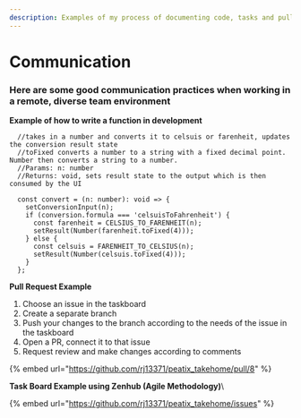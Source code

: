 ```yaml
---
description: Examples of my process of documenting code, tasks and pull requests
---
```


# Communication

### Here are some good communication practices when working in a remote, diverse team environment

**Example of how to write a function in development**

```
  //takes in a number and converts it to celsuis or farenheit, updates the conversion result state
  //toFixed converts a number to a string with a fixed decimal point. Number then converts a string to a number.
  //Params: n: number
  //Returns: void, sets result state to the output which is then consumed by the UI

  const convert = (n: number): void => {
    setConversionInput(n);
    if (conversion.formula === 'celsuisToFahrenheit') {
      const farenheit = CELSIUS_TO_FARENHEIT(n);
      setResult(Number(farenheit.toFixed(4)));
    } else {
      const celsuis = FARENHEIT_TO_CELSIUS(n);
      setResult(Number(celsuis.toFixed(4)));
    }
  };
```

**Pull Request Example**

1. Choose an issue in the taskboard
2. Create a separate branch&#x20;
3. Push your changes to the branch according to the needs of the issue in the taskboard
4. Open a PR, connect it to that issue
5. Request review and make changes according to comments

{% embed url="https://github.com/rj13371/peatix_takehome/pull/8" %}

**Task Board Example using Zenhub (Agile Methodology)**\


{% embed url="https://github.com/rj13371/peatix_takehome/issues" %}
